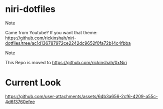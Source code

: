 # niri-dotfiles

>[!NOTE]
> Came from Youtube? If you want that theme: https://github.com/rickinshah/niri-dotfiles/tree/ac1d136787972ce2242dc9652f0fa72b14c4fbba

> [!NOTE]
> This Repo is moved to https://github.com/rickinshah/0xNiri

# Current Look

https://github.com/user-attachments/assets/64b3a656-2cf6-4209-a55c-4d6f3760efee
